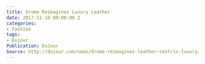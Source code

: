 ```yaml
---
title: Drome Reimagines Luxury Leather
date: 2017-11-10 00:00:00 Z
categories:
- Fashion
tags:
- Dujour
Publication: DuJour
Source: http://dujour.com/news/drome-reimagines-leather-centric-luxury/
---
```

